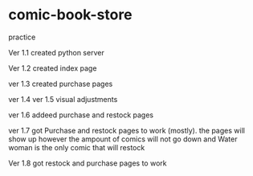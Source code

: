 # comic-book-store
practice

Ver 1.1 created python server

Ver 1.2 created index page

ver 1.3 created purchase pages

ver 1.4
ver 1.5 visual adjustments

ver 1.6 addeed purchase and restock pages

ver 1.7 got Purchase and restock pages to work (mostly). the pages will show up however the ampount of comics will not go down and Water woman is the only comic that will restock

Ver 1.8 got restock and purchase pages to work
